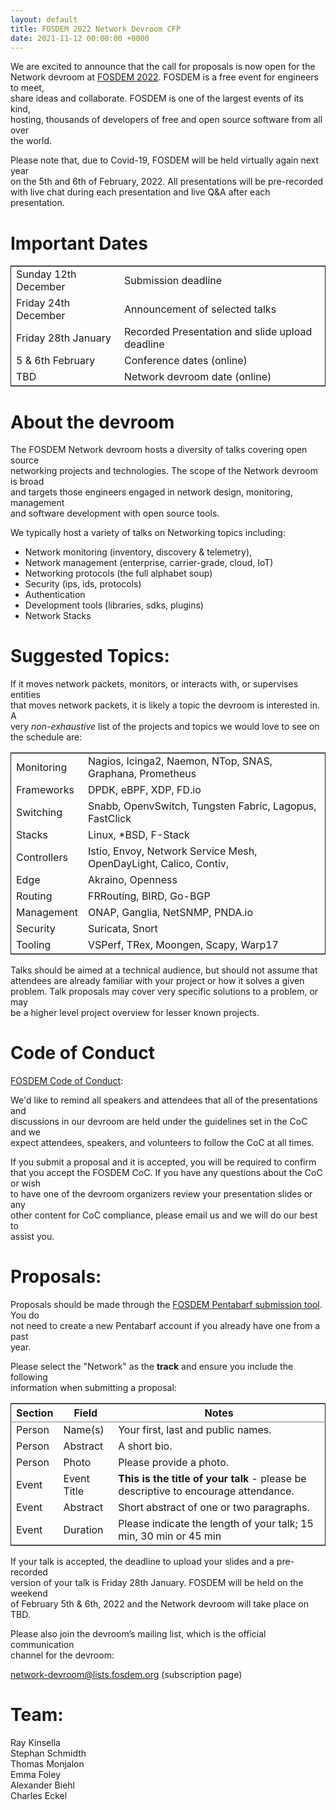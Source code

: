 ```yaml
---
layout: default
title: FOSDEM 2022 Network Devroom CFP
date: 2021-11-12 00:00:00 +0000
---
```


We are excited to announce that the call for proposals is now open for the  
Network devroom at [FOSDEM 2022](https://fosdem.org/2022/). FOSDEM is a free event for engineers to meet,  
share ideas and collaborate. FOSDEM is one of the largest events of its kind,  
hosting, thousands of developers of free and open source software from all over  
the world.  

Please note that, due to Covid-19, FOSDEM will be held virtually again next year  
on the 5th and 6th of February, 2022. All presentations will be pre-recorded  
with live chat during each presentation and live Q&A after each presentation.  


# Important Dates

<table border="2" cellspacing="0" cellpadding="6" rules="groups" frame="hsides">


<colgroup>
<col  class="org-left" />

<col  class="org-left" />
</colgroup>
<tbody>
<tr>
<td class="org-left">Sunday 12th December</td>
<td class="org-left">Submission deadline</td>
</tr>


<tr>
<td class="org-left">Friday 24th December</td>
<td class="org-left">Announcement of selected talks</td>
</tr>


<tr>
<td class="org-left">Friday 28th January</td>
<td class="org-left">Recorded Presentation and slide upload deadline</td>
</tr>


<tr>
<td class="org-left">5 &amp; 6th February</td>
<td class="org-left">Conference dates (online)</td>
</tr>


<tr>
<td class="org-left">TBD</td>
<td class="org-left">Network devroom date (online)</td>
</tr>
</tbody>
</table>


# About the devroom

The FOSDEM Network devroom hosts a diversity of talks covering open source  
networking projects and technologies. The scope of the Network devroom is broad  
and targets those engineers engaged in network design, monitoring, management  
and software development with open source tools.  

We typically host a variety of talks on Networking topics including:  

-   Network monitoring (inventory, discovery & telemetry),
-   Network management (enterprise, carrier-grade, cloud, IoT)
-   Networking protocols (the full alphabet soup)
-   Security (ips, ids, protocols)
-   Authentication
-   Development tools (libraries, sdks, plugins)
-   Network Stacks


# Suggested Topics:

If it moves network packets, monitors, or interacts with, or supervises entities  
that moves network packets, it is likely a topic the devroom is interested in. A  
very *non-exhaustive* list of the projects and topics we would love to see on  
the schedule are:  

<table border="2" cellspacing="0" cellpadding="6" rules="groups" frame="hsides">


<colgroup>
<col  class="org-left" />

<col  class="org-left" />
</colgroup>
<tbody>
<tr>
<td class="org-left">Monitoring</td>
<td class="org-left">Nagios, Icinga2, Naemon, NTop, SNAS, Graphana, Prometheus</td>
</tr>


<tr>
<td class="org-left">Frameworks</td>
<td class="org-left">DPDK, eBPF, XDP, FD.io</td>
</tr>


<tr>
<td class="org-left">Switching</td>
<td class="org-left">Snabb, OpenvSwitch, Tungsten Fabric, Lagopus, FastClick</td>
</tr>


<tr>
<td class="org-left">Stacks</td>
<td class="org-left">Linux, *BSD, F-Stack</td>
</tr>


<tr>
<td class="org-left">Controllers</td>
<td class="org-left">Istio, Envoy, Network Service Mesh, OpenDayLight, Calico, Contiv,</td>
</tr>


<tr>
<td class="org-left">Edge</td>
<td class="org-left">Akraino, Openness</td>
</tr>


<tr>
<td class="org-left">Routing</td>
<td class="org-left">FRRouting, BIRD, Go-BGP</td>
</tr>


<tr>
<td class="org-left">Management</td>
<td class="org-left">ONAP, Ganglia, NetSNMP, PNDA.io</td>
</tr>


<tr>
<td class="org-left">Security</td>
<td class="org-left">Suricata, Snort</td>
</tr>


<tr>
<td class="org-left">Tooling</td>
<td class="org-left">VSPerf, TRex, Moongen, Scapy, Warp17</td>
</tr>
</tbody>
</table>

Talks should be aimed at a technical audience, but should not assume that  
attendees are already familiar with your project or how it solves a given  
problem. Talk proposals may cover very specific solutions to a problem, or may  
be a higher level project overview for lesser known projects.  


# Code of Conduct

[FOSDEM Code of Conduct](https://fosdem.org/2022/practical/conduct/):  

We'd like to remind all speakers and attendees that all of the presentations and  
discussions in our devroom are held under the guidelines set in the CoC and we  
expect attendees, speakers, and volunteers to follow the CoC at all times.  

If you submit a proposal and it is accepted, you will be required to confirm  
that you accept the FOSDEM CoC. If you have any questions about the CoC or wish  
to have one of the devroom organizers review your presentation slides or any  
other content for CoC compliance, please email us and we will do our best to  
assist you.  


# Proposals:

Proposals should be made through the [FOSDEM Pentabarf submission tool](https://penta.fosdem.org/submission/FOSDEM22). You do  
not need to create a new Pentabarf account if you already have one from a past  
year.  

Please select the "Network" as the **track** and ensure you include the following  
information when submitting a proposal:  

<table border="2" cellspacing="0" cellpadding="6" rules="groups" frame="hsides">


<colgroup>
<col  class="org-left" />

<col  class="org-left" />

<col  class="org-left" />
</colgroup>
<thead>
<tr>
<th scope="col" class="org-left">Section</th>
<th scope="col" class="org-left">Field</th>
<th scope="col" class="org-left">Notes</th>
</tr>
</thead>

<tbody>
<tr>
<td class="org-left">Person</td>
<td class="org-left">Name(s)</td>
<td class="org-left">Your first, last and public names.</td>
</tr>


<tr>
<td class="org-left">Person</td>
<td class="org-left">Abstract</td>
<td class="org-left">A short bio.</td>
</tr>


<tr>
<td class="org-left">Person</td>
<td class="org-left">Photo</td>
<td class="org-left">Please provide a photo.</td>
</tr>


<tr>
<td class="org-left">Event</td>
<td class="org-left">Event Title</td>
<td class="org-left"><b>This is the title of your talk</b> - please be descriptive to encourage attendance.</td>
</tr>


<tr>
<td class="org-left">Event</td>
<td class="org-left">Abstract</td>
<td class="org-left">Short abstract of one or two paragraphs.</td>
</tr>


<tr>
<td class="org-left">Event</td>
<td class="org-left">Duration</td>
<td class="org-left">Please indicate the length of your talk; 15 min, 30 min or 45 min</td>
</tr>
</tbody>
</table>

If your talk is accepted, the deadline to upload your slides and a pre-recorded  
version of your talk is Friday 28th January. FOSDEM will be held on the weekend  
of February 5th & 6th, 2022 and the Network devroom will take place on TBD.  

Please also join the devroom’s mailing list, which is the official communication  
channel for the devroom:  

[network-devroom@lists.fosdem.org](https://lists.fosdem.org/listinfo/network-devroom) (subscription page)   


# Team:

Ray Kinsella  
Stephan Schmidth  
Thomas Monjalon  
Emma Foley  
Alexander Biehl  
Charles Eckel  

